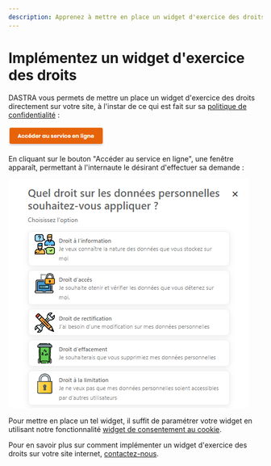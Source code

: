 ```yaml
---
description: Apprenez à mettre en place un widget d'exercice des droits sur votre site.
---
```


# Implémentez un widget d'exercice des droits

DASTRA vous permets de mettre un place un widget d'exercice des droits directement sur votre site, à l'instar de ce qui est fait sur sa [politique de confidentialité](https://www.dastra.eu/fr/privacy-policy) : 

![](../../.gitbook/assets/image%20%2870%29.png)

En cliquant sur le bouton "Accéder au service en ligne", une fenêtre apparaît, permettant à l'internaute le désirant d'effectuer sa demande :

![](../../.gitbook/assets/image%20%2887%29.png)

Pour mettre en place un tel widget, il suffit de paramétrer votre widget en utilisant notre fonctionnalité [widget de consentement au cookie](https://www.dastra.eu/fr/cookie-filtering-widget).

Pour en savoir plus sur comment implémenter un widget d'exercice des droits sur votre site internet, [contactez-nous](https://www.dastra.eu/fr/contact?type=quote).



